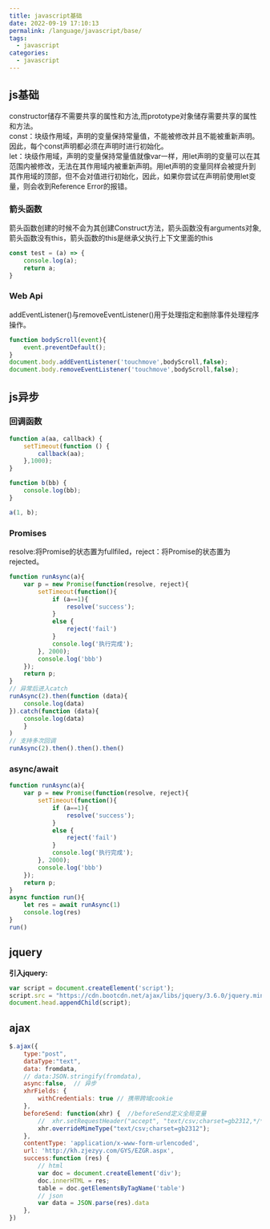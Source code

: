 ```yaml
---
title: javascript基础
date: 2022-09-19 17:10:13
permalink: /language/javascript/base/
tags: 
  - javascript
categories:
  - javascript
---
```


## js基础
constructor储存不需要共享的属性和方法,而prototype对象储存需要共享的属性和方法。  
const：块级作用域，声明的变量保持常量值，不能被修改并且不能被重新声明。因此，每个const声明都必须在声明时进行初始化。  
let：块级作用域，声明的变量保持常量值就像var一样，用let声明的变量可以在其范围内被修改，无法在其作用域内被重新声明。用let声明的变量同样会被提升到其作用域的顶部，但不会对值进行初始化，因此，如果你尝试在声明前使用let变量，则会收到Reference Error的报错。
### 箭头函数
箭头函数创建的时候不会为其创建Construct方法，箭头函数没有arguments对象,箭头函数没有this，箭头函数的this是继承父执行上下文里面的this 
```javascript
const test = (a) => {
    console.log(a);
    return a;
}
```
### Web Api
addEventListener()与removeEventListener()用于处理指定和删除事件处理程序操作。
```javascript
function bodyScroll(event){
    event.preventDefault();
}
document.body.addEventListener('touchmove',bodyScroll,false);
document.body.removeEventListener('touchmove',bodyScroll,false);
```
## js异步
### 回调函数
```javascript
function a(aa, callback) {
    setTimeout(function () {
        callback(aa);
    },1000);
}

function b(bb) {
    console.log(bb);
}

a(1, b);
```
### Promises
resolve:将Promise的状态置为fullfiled，reject：将Promise的状态置为rejected。
```javascript
function runAsync(a){
    var p = new Promise(function(resolve, reject){
        setTimeout(function(){
            if (a==1){
                resolve('success');
            }
            else {
                reject('fail')
            }
            console.log('执行完成');
        }, 2000);
        console.log('bbb')
    });
    return p;
}
// 异常后进入catch
runAsync(2).then(function (data){
    console.log(data)
}).catch(function (data){
    console.log(data)
    }
)
// 支持多次回调
runAsync(2).then().then().then()
```
### async/await
```javascript
function runAsync(a){
    var p = new Promise(function(resolve, reject){
        setTimeout(function(){
            if (a==1){
                resolve('success');
            }
            else {
                reject('fail')
            }
            console.log('执行完成');
        }, 2000);
        console.log('bbb')
    });
    return p;
}
async function run(){
    let res = await runAsync(1)
    console.log(res)
}
run()
```
## jquery
**引入jquery:**
```javascript
var script = document.createElement('script');
script.src = "https://cdn.bootcdn.net/ajax/libs/jquery/3.6.0/jquery.min.js";
document.head.appendChild(script);
```
## ajax
```javascript
$.ajax({
    type:"post",
    dataType:"text",
    data: fromdata,
    // data:JSON.stringify(fromdata),
    async:false,  // 异步
    xhrFields: {
        withCredentials: true // 携带跨域cookie
    },
    beforeSend: function(xhr) {  //beforeSend定义全局变量
        //  xhr.setRequestHeader("accept", "text/csv;charset=gb2312,*/*");
        xhr.overrideMimeType("text/csv;charset=gb2312");
    },
    contentType: 'application/x-www-form-urlencoded',
    url: 'http://kh.zjezyy.com/GYS/EZGR.aspx',
    success:function (res) {
        // html
        var doc = document.createElement('div');
        doc.innerHTML = res;
        table = doc.getElementsByTagName('table')
        // json
        var data = JSON.parse(res).data
    },
})
```